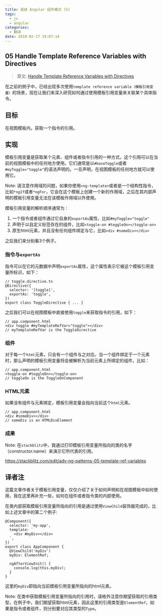 ```yaml
---
title: 高级 Angular 组件模式 (5)
tags:
  - js
  - angular
categories: 
  - 翻译
date: 2018-02-17 19:07:14
---
```



## 05 Handle Template Reference Variables with Directives

> 原文: [Handle Template Reference Variables with Directives](https://blog.angularindepth.com/handle-template-reference-variables-with-directives-223081bc70c2)

在之前的例子中，已经出现多次使用``template reference variable（模板引用变量）``的场景，现在让我们来深入研究如何通过使用模板引用变量来关联某个具体指令。

## 目标
在视图模板内，获取一个指令的引用。

## 实现
模板引用变量是获取某个元素、组件或者指令引用的一种方式，这个引用可以在当前的视图模板中的任何地方使用。它们通常是以``#baseToggle``或者``#myToggle="toggle"``的语法声明的。一旦声明，在视图模板的任何地方就可以使用它。

Note: 请注意作用域的问题，如果你使用``<ng-template>``或者是一个结构性指令，比如``*ngIf``或者``*ngFor``，它会在这个模板上创建一个新的作用域，之后在其内部声明的模板引用变量无法在该模板作用域以外使用。

模板引用变量的解析顺序通常为：
1. 一个指令或者组件通过它自身的``exportAs``属性，比如``#myToggle="toggle"``
2. 声明于以自定义标签存在的组件，比如``<toggle-on #toggleOn></toggle-on>``
3. 原生html元素，并且没有任何组件绑定与它，比如``<div #someDiv></div>``

之后我们来分别看3个例子。

### 指令与``exportAs``
指令可以在它的元数据中声明``exportAs``属性，这个属性表示它被这个模板引用变量所标识，如下：
```
// toggle.directive.ts
@Directive({
  selector: '[toggle]',
  exportAs: 'toggle',
})
export class ToggleDirective { ... }
```

之后我们可以在视图模板中直接使用``toggle``来获取指令的引用，如下：
```
// app.component.html
<div toggle #myTemplateRefVar="toggle"></div>
// myTemplateRefVar is the ToggleDirective
```

### 组件
对于每一个``html``元素，只会有一个组件与之对应。当一个组件绑定于一个元素时，那么声明的模板引用变量将会被解析为当前元素上所绑定的组件，比如：
```
// app.component.html
<toggle-on #toggleOn></toggle-on>
// toggleOn is the ToggleOnComponent
```

### HTML元素
如果没有组件与元素绑定，模板引用变量会指向当前这个``html``元素。
```
// app.component.html
<div #someDiv></div>
// someDiv is an HTMLDivElement
```

### 成果
Note: 在``stackblitz``中，我通过打印模板引用变量所指向的类的名字（constructor.name）来演示它所代表的引用。

https://stackblitz.com/edit/adv-ng-patterns-05-template-ref-variables

## 译者注
这篇文章作者关于模板引用变量，仅仅介绍了关于如何声明和在视图模板中如何使用，我在这里再补充一些，如何在组件或者指令类的内部使用。

在类内部获取模板引用变量所指向的引用是通过使用``ViewChild``装饰器完成的，比如上述文章中的第二个例子:
```
@Component({
  selector: 'my-app',
  template: `
    <div #myDiv></div>
  `,
})
export class AppComponent {
  @ViewChild('myDiv')
  myDiv: ElementRef;

  ngAfterViewInit() {
    console.log(this.myDiv);
  }
}
```
这里的``myDiv``即指向当前模板引用变量所指向的html元素。

Note: 在类中获取模板引用变量所指向的引用时，请格外注意你期望获取的引用类型，在例子中，我们期望获取html元素，因此这里的引用类型是``ElementRef``，如果是指令或者组件，则分别要对应其类型的``Type``。
